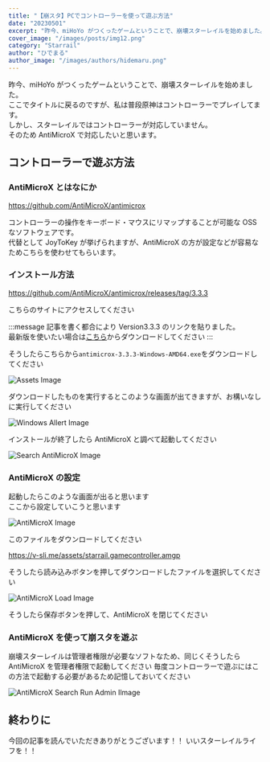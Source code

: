 ```yaml
---
title: "【崩スタ】PCでコントローラーを使って遊ぶ方法"
date: "20230501"
excerpt: "昨今、miHoYo がつくったゲームということで、崩壊スターレイルを始めました。  ここでタイトルに戻るのですが、私は普段原神はコントローラーでプレイしてます。  しかし、スターレイルではコントローラーが対応していhません。  そのため AntiMichroX で対応したいと思います。"
cover_image: "/images/posts/img12.png"
category: "Starrail"
author: "ひでまる"
author_image: "/images/authors/hidemaru.png"
---
```


昨今、miHoYo がつくったゲームということで、崩壊スターレイルを始めました。  
ここでタイトルに戻るのですが、私は普段原神はコントローラーでプレイしてます。  
しかし、スターレイルではコントローラーが対応していません。  
そのため AntiMicroX で対応したいと思います。

## コントローラーで遊ぶ方法

### AntiMicroX とはなにか

https://github.com/AntiMicroX/antimicrox

コントローラーの操作をキーボード・マウスにリマップすることが可能な OSS なソフトウェアです。  
代替として JoyToKey が挙げられますが、AntiMicroX の方が設定などが容易なためこちらを使わせてもらいます。

### インストール方法

https://github.com/AntiMicroX/antimicrox/releases/tag/3.3.3

こちらのサイトにアクセスしてください

:::message
記事を書く都合により Version3.3.3 のリンクを貼りました。  
最新版を使いたい場合は[こちら](https://github.com/AntiMicroX/antimicrox/releases/)からダウンロードしてください
:::

そうしたらこちらから`antimicrox-3.3.3-Windows-AMD64.exe`をダウンロードしてください

![Assets Image](/images/posts/inside/img16.png)

ダウンロードしたものを実行するとこのような画面が出てきますが、お構いなしに実行してください

![Windows Allert Image](/images/posts/inside/img17.png)

インストールが終了したら AntiMicroX と調べて起動してください

![Search AntiMicroX Image](/images/posts/inside/img18.png)

### AntiMicroX の設定

起動したらこのような画面が出ると思います  
ここから設定していこうと思います

![AntiMicroX Image](/images/posts/inside/img19.png)

このファイルをダウンロードしてください

https://v-sli.me/assets/starrail.gamecontroller.amgp

そうしたら読み込みボタンを押してダウンロードしたファイルを選択してください

![AntiMicroX Load Image](/images/posts/inside/img20.png)

そうしたら保存ボタンを押して、AntiMicroX を閉じてください

### AntiMicroX を使って崩スタを遊ぶ

崩壊スターレイルは管理者権限が必要なソフトなため、同じくそうしたら AntiMicroX を管理者権限で起動してください
毎度コントローラーで遊ぶにはこの方法で起動する必要があるため記憶しておいてください

![AntiMicroX Search Run Admin Ilmage](/images/posts/inside/img21.png)

## 終わりに

今回の記事を読んでいただきありがとうございます！！
いいスターレイルライフを！！
